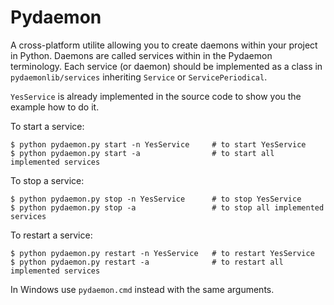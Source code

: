 # Pydaemon

A cross-platform utilite allowing you to create daemons within your project in Python.
Daemons are called services within in the Pydaemon terminology.
Each service (or daemon) should be implemented as a class in `pydaemonlib/services` inheriting `Service` or `ServicePeriodical`.

`YesService` is already implemented in the source code to show you the example how to do it.

To start a service:

    $ python pydaemon.py start -n YesService     # to start YesService
    $ python pydaemon.py start -a                # to start all implemented services
    
To stop a service:

    $ python pydaemon.py stop -n YesService      # to stop YesService
    $ python pydaemon.py stop -a                 # to stop all implemented services
    
To restart a service:

    $ python pydaemon.py restart -n YesService   # to restart YesService
    $ python pydaemon.py restart -a              # to restart all implemented services
    
In Windows use `pydaemon.cmd` instead with the same arguments.
